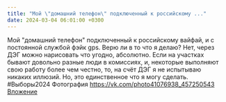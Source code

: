 ```yaml
---
title: "Мой \"домашний телефон\" подключенный к российскому ..."
date: 2024-03-04 06:01:00 +0300
---
```


Мой "домашний телефон" подключенный к российскому вайфай, и с постоянной службой фэйк gps.
Верю ли в то что я делаю? Нет, через ДЭГ можно нарисовать что угодно, абсолютно. Если на участках бывают довольно разные люди в комиссиях, и, некоторые выполняют свою работу более чем честно, то, на счёт ДЭГ я не испытываю никаких иллюзий.
Но, это единственное что я могу сделать.
#Выборы2024
Фотография
<a class="vk-attach" href="https://vk.com/photo41076938_457250543">https://vk.com/photo41076938_457250543</a>
<a class="vk-attach" href="https://vk.com/photo41076938_457250543">Вложение</a>
